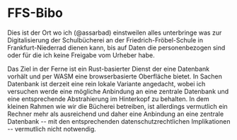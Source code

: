 # FFS-Bibo

Dies ist der Ort wo ich (@assarbad) einstweilen alles unterbringe was zur Digitalisierung der Schulbücherei an der Friedrich-Fröbel-Schule in Frankfurt-Niederrad dienen kann, bis auf Daten die personenbezogen sind oder für die ich keine Freigabe vom Urheber habe.

Das Ziel in der Ferne ist ein Rust-basierter Dienst der eine Datenbank vorhält und per WASM eine browserbasierte Oberfläche bietet. In Sachen Datenbank ist derzeit eine rein lokale Variante angedacht, wobei ich versuchen werde eine mögliche Anbindung an eine zentrale Datenbank und eine entsprechende Abstrahierung im Hinterkopf zu behalten. In dem kleinen Rahmen wie wir die Bücherei betreiben, ist allerdings vermutlich ein Rechner mehr als ausreichend und daher eine Anbindung an eine zentrale Datenbank -- mit den entsprechenden datenschutzrechtlichen Implikationen -- vermutlich nicht notwendig.
